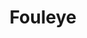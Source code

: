 ---
pid: fs355
title: Fouleye
location_transcription: inside a phone
coordinates: "[-75.150262276865, 39.955675019185]"
zipcode: '19050'
gen_neighborhood: 
neighborhood: 
outside_phl: 'Lansdowne PA '
age: '9'
age_range: 6-13
instagram: 
image_file_name: fs_355.jpg
proposal_transcription: up to a friend
topic: Unknown
topic_summary: '0'
type: Other No Form
keywords_other: phone
credit: Fouley
image_labels: 
twitter: 
facebook: 
permalink: "/monuments/fs355/"
layout: item-page
---